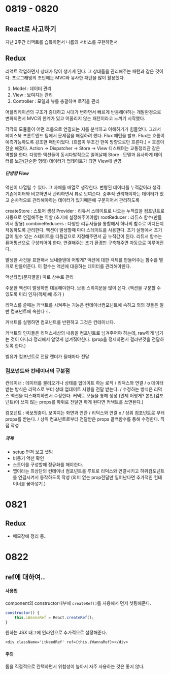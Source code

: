 # 0819 - 0820
## React로 사고하기
지난 2주간 리액트를 습득하면서 나름의 서비스를 구현하면서 

## Redux
리액트 작업하면서 상태가 많이 생기게 된다. 그 상태들을 관리해주는 패턴과 같은 것이다.
프로그래밍의 초반에는 MVC와 유사한 패턴을 많이 활용했다.
1) Model : 데이터 관리
2) View : 보여지는 관리
3) Controller : 모델과 뷰를 총괄하며 로직을 관리

어플리케이션의 구조가 증대하고 시대가 변하면서 빠르게 반응해야하는 개발환경으로 변화되면서 MVC의 한계가 있고 어울리지 않는 패턴이라고 느끼기 시작했다.

각각의 모듈들이 어떤 흐름으로 연결되는 지를 분석하고 이해하기가 힘들었다.
그래서 페이스북 프론트엔드 팀에서 문제점을 해결하려 했다. Flux 패턴을 발표.
Flux는 흐름이 예측가능하도록 강조한 패턴이었다. (흐름이 무조건 한쪽 방향으로만 흐른다.) = 흐름이 잔순 해졌다.
Action -> Dispatcher -> Store -> View
디스패텨는 교통정리관 같은 역할을 한다. 다양한 액션들이 동시다발적으로 일어날때 
Store : 모델과 유사하게 데이터를 보관(단순한 형태)
데이터가 업데이트가 되면 View에 반영
##### 단방향 Flow

액션이 나열될 수 있다. 그 자체를 배열로 생각한다. 변형된 데이터를 누적값이라 생각. 기존데이터와 비교하면서 관리하면서 뷰로 보여준다.
중추적 관리해야하는 데이터가 있고 순차적으로 관리해야하는 데이터가 있기때문에 구분지어서 관리하도록


createStore :  스토어 생성
Provider : 리듀서 스테이트로 나오는 누적값을 컴포넌트로 자동으로 연결해주는 역할
(초기에 설정해주어야함)
rootReducer : 리듀스 함수(만들어서 활용)
combineReducers : 다양한 리듀서들을 통합해서 하나의 함수로 어디든지 작동하도록 관리한다. 
액션이 발생할때 마다 스테이트를 사용한다. 초기 실행에서 초기값이 될수 있는 스테이트를 디폴값으로 지정해주면서 곧 누적값이 된다.
리듀서 함수는 퓨어펑션으로 구성되어야 한다.
연결해주는 초기 환경만 구축해주면 자동으로 이루어진다.

발생한 사건을 표현해서 보내줄텐데
어떻게?
액션에 대한 객체를 만들어주는 함수를 별개로 만들어준다. 이 함수는 액션에 대응하는 데이터를 관리해야한다.

액션타입(문자열을) 따로 상수로 관리

주문한 액션이 발생하면 대응해야한다. 보통 스위치문을 많이 쓴다. (액션을 구분할 수 있도록 미리 인자(객체)에 추가 )

리덕스를 쓸때는 커낵트를 시켜주는 기능은 컨테이너컴포넌트에 속하고 외의 것들은 일반 컴포넌트에 속한다ㅓ.

커낵트를 실행하면 컴포넌트를 반환하고 그것은 컨테이너다.

커낵트의 인자들은 리덕스세상의 내용을 컴포넌트로 넘겨주어야 하는데, raw하게 넘기는 것이 아니라 정리해서 알맞게 넘겨줘야한다. (prop을 정제하면서 걸러낸것을 전달하도록 한다.)

벨유가 컴포넌트로 전달 랜더가 될때마다 전달

### 컴포넌트와 컨테이너의 구분점
컨테이너 : 데이터를 불러오거나 상태를 업데이트 하는 로직 / 리덕스와 연결 / o 데이터 받는 방식은 리덕스로 부터 상태 업데이트 사항을 전달 받는다. / 수정하는 방식은 리덕스 액션을 디스패치하면서 수정한다.
커낵트 모듈을 통해 생성
(언제 어떻게? 본인(컴포넌트)이 쓰지 않는 props를 하위로 전달만 하게 된다면 커낵트를 쓰면된다.)

컴포넌트 : 바보멍충이. 보여지는 화면과 연관 / 리덕스와 연결 x / 상위 컴포넌트로 부터 props를 받는다. / 상위 컴포넌트로부터 전달받은 props 콜백함수를 통해 수정한다.
직접 작성

##### 과제
- setup 먼저 보고 셋팅
- 비동기 액션 확인
- 스토어를 구성할때 정규화를 해야한다.
- 앱이라는 최상단의 컨테이너 컴포넌트를 루트로 리덕스와 연결시키고 하위컴포넌트를 연결시켜서 동작하도록 작성 (의미 없는 prop전달만 일어난다면 추가적인 컨테이너를 꽂아넣기.)

# 0821
## Redux
- 메모장에 정리 중..

# 0822
## ref에 대하여..
#### 사용법
component의 constructor내부에 `createRef()`를 사용해서 먼저 셋팅해준다.
```js
constructor() {
	this.iWannaRef = React.createRef();
}
```
원하는 JSX 태그에 인라인으로 추가적으로 설정해준다.
```react
<div className='itNeedRef' ref={this.iWannaRef}></div> 
```

#### 주의
돔을 직접적으로 컨택하면서 위험성이 높아서 자주 사용하는 것은 좋지 않다.